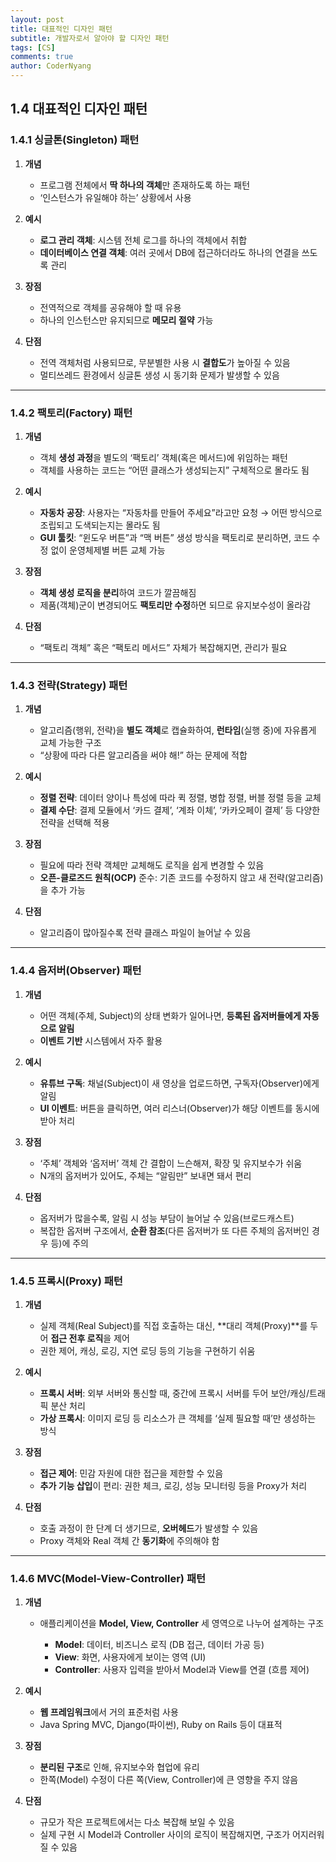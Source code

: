 ```yaml
---
layout: post
title: 대표적인 디자인 패턴
subtitle: 개발자로서 알아야 할 디자인 패턴
tags: [CS]
comments: true
author: CoderNyang
---
```



## **1.4 대표적인 디자인 패턴**

### 1.4.1 싱글톤(Singleton) 패턴

1. **개념**

   * 프로그램 전체에서 **딱 하나의 객체**만 존재하도록 하는 패턴
   * ‘인스턴스가 유일해야 하는’ 상황에서 사용

2. **예시**

   * **로그 관리 객체**: 시스템 전체 로그를 하나의 객체에서 취합
   * **데이터베이스 연결 객체**: 여러 곳에서 DB에 접근하더라도 하나의 연결을 쓰도록 관리

3. **장점**

   * 전역적으로 객체를 공유해야 할 때 유용
   * 하나의 인스턴스만 유지되므로 **메모리 절약** 가능

4. **단점**

   * 전역 객체처럼 사용되므로, 무분별한 사용 시 **결합도**가 높아질 수 있음
   * 멀티쓰레드 환경에서 싱글톤 생성 시 동기화 문제가 발생할 수 있음

***

### 1.4.2 팩토리(Factory) 패턴

1. **개념**

   * 객체 **생성 과정**을 별도의 ‘팩토리’ 객체(혹은 메서드)에 위임하는 패턴
   * 객체를 사용하는 코드는 “어떤 클래스가 생성되는지” 구체적으로 몰라도 됨

2. **예시**

   * **자동차 공장**: 사용자는 “자동차를 만들어 주세요”라고만 요청 → 어떤 방식으로 조립되고 도색되는지는 몰라도 됨
   * **GUI 툴킷**: “윈도우 버튼”과 “맥 버튼” 생성 방식을 팩토리로 분리하면, 코드 수정 없이 운영체제별 버튼 교체 가능

3. **장점**

   * **객체 생성 로직을 분리**하여 코드가 깔끔해짐
   * 제품(객체)군이 변경되어도 **팩토리만 수정**하면 되므로 유지보수성이 올라감

4. **단점**

   * “팩토리 객체” 혹은 “팩토리 메서드” 자체가 복잡해지면, 관리가 필요

***

### 1.4.3 전략(Strategy) 패턴

1. **개념**

   * 알고리즘(행위, 전략)을 **별도 객체**로 캡슐화하여, **런타임**(실행 중)에 자유롭게 교체 가능한 구조
   * “상황에 따라 다른 알고리즘을 써야 해!” 하는 문제에 적합

2. **예시**

   * **정렬 전략**: 데이터 양이나 특성에 따라 퀵 정렬, 병합 정렬, 버블 정렬 등을 교체
   * **결제 수단**: 결제 모듈에서 ‘카드 결제’, ‘계좌 이체’, ‘카카오페이 결제’ 등 다양한 전략을 선택해 적용

3. **장점**

   * 필요에 따라 전략 객체만 교체해도 로직을 쉽게 변경할 수 있음
   * **오픈-클로즈드 원칙(OCP)** 준수: 기존 코드를 수정하지 않고 새 전략(알고리즘)을 추가 가능

4. **단점**

   * 알고리즘이 많아질수록 전략 클래스 파일이 늘어날 수 있음

***

### 1.4.4 옵저버(Observer) 패턴

1. **개념**

   * 어떤 객체(주체, Subject)의 상태 변화가 일어나면, **등록된 옵저버들에게 자동으로 알림**
   * **이벤트 기반** 시스템에서 자주 활용

2. **예시**

   * **유튜브 구독**: 채널(Subject)이 새 영상을 업로드하면, 구독자(Observer)에게 알림
   * **UI 이벤트**: 버튼을 클릭하면, 여러 리스너(Observer)가 해당 이벤트를 동시에 받아 처리

3. **장점**

   * ‘주체’ 객체와 ‘옵저버’ 객체 간 결합이 느슨해져, 확장 및 유지보수가 쉬움
   * N개의 옵저버가 있어도, 주체는 “알림만” 보내면 돼서 편리

4. **단점**

   * 옵저버가 많을수록, 알림 시 성능 부담이 늘어날 수 있음(브로드캐스트)
   * 복잡한 옵저버 구조에서, **순환 참조**(다른 옵저버가 또 다른 주체의 옵저버인 경우 등)에 주의

***

### 1.4.5 프록시(Proxy) 패턴

1. **개념**

   * 실제 객체(Real Subject)를 직접 호출하는 대신, \*\*대리 객체(Proxy)\*\*를 두어 **접근 전후 로직**을 제어
   * 권한 제어, 캐싱, 로깅, 지연 로딩 등의 기능을 구현하기 쉬움

2. **예시**

   * **프록시 서버**: 외부 서버와 통신할 때, 중간에 프록시 서버를 두어 보안/캐싱/트래픽 분산 처리
   * **가상 프록시**: 이미지 로딩 등 리소스가 큰 객체를 ‘실제 필요할 때’만 생성하는 방식

3. **장점**

   * **접근 제어**: 민감 자원에 대한 접근을 제한할 수 있음
   * **추가 기능 삽입**이 편리: 권한 체크, 로깅, 성능 모니터링 등을 Proxy가 처리

4. **단점**

   * 호출 과정이 한 단계 더 생기므로, **오버헤드**가 발생할 수 있음
   * Proxy 객체와 Real 객체 간 **동기화**에 주의해야 함

***

### 1.4.6 MVC(Model-View-Controller) 패턴

1. **개념**

   * 애플리케이션을 **Model, View, Controller** 세 영역으로 나누어 설계하는 구조

     * **Model**: 데이터, 비즈니스 로직 (DB 접근, 데이터 가공 등)
     * **View**: 화면, 사용자에게 보이는 영역 (UI)
     * **Controller**: 사용자 입력을 받아서 Model과 View를 연결 (흐름 제어)

2. **예시**

   * **웹 프레임워크**에서 거의 표준처럼 사용
   * Java Spring MVC, Django(파이썬), Ruby on Rails 등이 대표적

3. **장점**

   * **분리된 구조**로 인해, 유지보수와 협업에 유리
   * 한쪽(Model) 수정이 다른 쪽(View, Controller)에 큰 영향을 주지 않음

4. **단점**

   * 규모가 작은 프로젝트에서는 다소 복잡해 보일 수 있음
   * 실제 구현 시 Model과 Controller 사이의 로직이 복잡해지면, 구조가 어지러워질 수 있음

